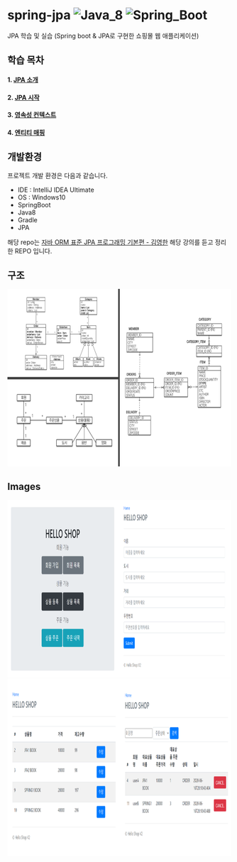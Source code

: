 # spring-jpa ![Java_8](https://img.shields.io/badge/java-v8-red?logo=java) ![Spring_Boot](https://img.shields.io/badge/Spring_Boot-v2.3.0-green.svg?logo=spring)

JPA 학습 및 실습 (Spring boot & JPA로 구현한 쇼핑몰 웹 애플리케이션)

## 학습 목차

#### 1. [JPA 소개](https://www.notion.so/JPA-230b608836894c02a50c75f1ecc0f81e)
#### 2. [JPA 시작](https://www.notion.so/JPA-cd36ea0d493b4c09834bc67a7dc5e8d0)
#### 3. [영속성 컨텍스트](https://www.notion.so/bafd07f6bc5b40b59633ff367544f2c7)
#### 4. [엔티티 매핑](https://www.notion.so/65e26a59b7694705849e61050ebdcbfa)

## 개발환경

프로젝트 개발 환경은 다음과 같습니다.

* IDE : IntelliJ IDEA Ultimate
* OS : Windows10
* SpringBoot
* Java8
* Gradle
* JPA

해당 repo는 [자바 ORM 표준 JPA 프로그래밍 기본편 - 김영한](https://www.inflearn.com/course/ORM-JPA-Basic) 해당 강의를 듣고 정리한 REPO 입니다.

## 구조
<img src="/src/main/resources/images/structure00.PNG" width="1024" height="400px" title="structure" alt="structure"></img><br/>

## Images
<img src="/src/main/resources/images/capture1.PNG" width="1024" height="400px" title="capture" alt="capture"></img><br/>
<img src="/src/main/resources/images/capture2.PNG" width="1024" height="400px" title="capture" alt="capture"></img><br/>
